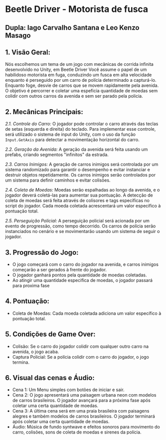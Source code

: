 # Beetle Driver - Motorista de fusca

## Dupla: Iago Carvalho Santana e Leo Kenzo Masago

 ## 1. Visão Geral:
Nós escolhemos um tema de um jogo com mecânicas de corrida infinita desenvolvido no Unity, em Beetle Driver Você assume o papel de um habilidoso motorista em fuga, conduzindo um fusca em alta velocidade enquanto é perseguido por um carro de polícia determinado a capturá-lo. Enquanto foge, desvie de carros que se movem rapidamente pela avenida. O objetivo é percorrer e coletar uma espeficia quantidade de moedas sem colidir com outros carros da avenida e sem ser parado pela policia.

 ## 2. Mecânicas Principais:

*2.1. Controle do Carro:*
O jogador pode controlar o carro através das teclas de setas (esquerda e direita) do teclado. Para implementar esse controle, será utilizado o sistema de input do Unity, com o uso da função `Input.GetAxis` para detectar a movimentação horizontal do carro.

*2.2. Geração da Avenida:*
A geração da avenida será feita usando um prefabs, criando segmentos "infinitos" da estrada.

*2.3. Carros Inimigos:*
A geração de carros inimigos será controlada por um sistema randomizado para garantir o desempenho e evitar instanciar e destruir objetos repetidamente. Os carros inimigos serão controlados por um sistema para definir caminhos e evitar colisões.

*2.4. Coleta de Moedas:*
Moedas serão espalhadas ao longo da avenida, e o jogador deverá coletá-las para aumentar sua pontuação. A detecção de coleta de moedas será feita através de colisores e tags especificas no script do jogador. Cada moeda coletada acrescentará um valor específico à pontuação total.

*2.5. Perseguição Policial:*
A perseguição policial será acionada por um evento de progressão, como tempo decorrido. Os carros de polícia serão instanciados no cenário e se movimentarão usando um sistema de seguir o jogador.

 ## 3. Progressão do Jogo:
- O jogo começará com o carro do jogador na avenida, e carros inimigos começarão a ser gerados à frente do jogador.
- O jogador ganhará pontos pela quantidade de moedas coletadas.
- Ao atingir uma quantidade especifica de moedas, o jogador passará para proxima fase

 ## 4. Pontuação:
- Coleta de Moedas: Cada moeda coletada adiciona um valor específico à pontuação total.

 ## 5. Condições de Game Over:
- Colisão: Se o carro do jogador colidir com qualquer outro carro na avenida, o jogo acaba.
- Captura Policial: Se a polícia colidir com o carro do jogador, o jogo termina.

 ## 6. Visual das cenas e Áudio:
- Cena 1: Um Menu simples com botões de iniciar e sair.
- Cena 2: O jogo apresentará uma paisagem urbana neon com modelos de carros brasileiros. O jogador avançará para a próxima fase após coletar uma certa quantidade de moedas.
- Cena 3: A última cena será em uma praia brasileira com paisagens alegres e também modelos de carros brasileiros. O jogador terminará após coletar uma certa quantidade de moedas.
- Áudio: Música de fundo syntwave e efeitos sonoros para movimento do carro, colisões, sons de coleta de moedas e sirenes da polícia.
